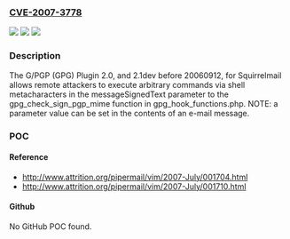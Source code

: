 ### [CVE-2007-3778](https://cve.mitre.org/cgi-bin/cvename.cgi?name=CVE-2007-3778)
![](https://img.shields.io/static/v1?label=Product&message=n%2Fa&color=blue)
![](https://img.shields.io/static/v1?label=Version&message=n%2Fa&color=blue)
![](https://img.shields.io/static/v1?label=Vulnerability&message=n%2Fa&color=brighgreen)

### Description

The G/PGP (GPG) Plugin 2.0, and 2.1dev before 20060912, for Squirrelmail allows remote attackers to execute arbitrary commands via shell metacharacters in the messageSignedText parameter to the gpg_check_sign_pgp_mime function in gpg_hook_functions.php.  NOTE: a parameter value can be set in the contents of an e-mail message.

### POC

#### Reference
- http://www.attrition.org/pipermail/vim/2007-July/001704.html
- http://www.attrition.org/pipermail/vim/2007-July/001710.html

#### Github
No GitHub POC found.

